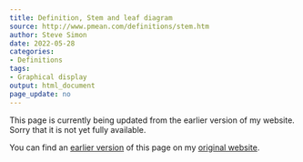 ```yaml
---
title: Definition, Stem and leaf diagram
source: http://www.pmean.com/definitions/stem.htm
author: Steve Simon
date: 2022-05-28
categories:
- Definitions
tags:
- Graphical display
output: html_document
page_update: no
---
```


This page is currently being updated from the earlier version of my website. Sorry that it is not yet fully available.

<!---More--->

You can find an [earlier version][sim3] of this page on my [original website][sim2].

[sim3]: http://www.pmean.com/definitions/stem.htm
[sim2]: http://www.pmean.com/original_site.html
